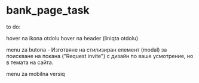 # bank_page_task

to do:

hover na ikona otdolu
hover na header (liniqta otdolu)


menu za butona - Изготвяне на стилизиран елемент (modal) за поискване 
на покана ("Request invite") с дизайн по ваше усмотрение, но в темата на сайта.

menu za mobilna versiq